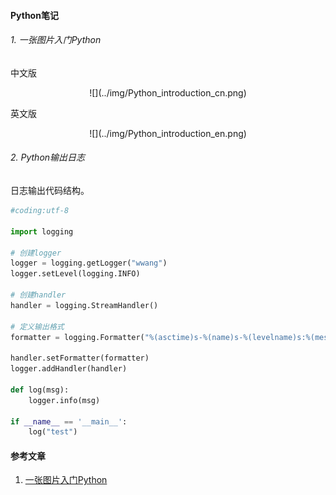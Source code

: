 #### Python笔记

###### 1. 一张图片入门Python
中文版  
<center>![](../img/Python_introduction_cn.png)</center>
  
英文版  
<center>![](../img/Python_introduction_en.png)</center>
  
###### 2. Python输出日志
日志输出代码结构。  
```python
#coding:utf-8

import logging

# 创建logger
logger = logging.getLogger("wwang")
logger.setLevel(logging.INFO)

# 创建handler
handler = logging.StreamHandler()

# 定义输出格式
formatter = logging.Formatter("%(asctime)s-%(name)s-%(levelname)s:%(message)s")

handler.setFormatter(formatter)
logger.addHandler(handler)

def log(msg):
    logger.info(msg)

if __name__ == '__main__':
    log("test")
```
  
  
#### 参考文章
1. [一张图片入门Python][1]
  
  
[1]: http://www.cnblogs.com/youxin/archive/2013/05/05/3061114.html
